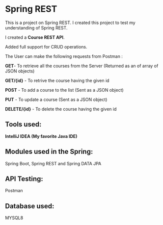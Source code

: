 # Spring REST

This is a project on Spring REST. I created this project to test my understanding of Spring REST. 

I created a **Course REST API**.

Added full support for CRUD operations.

The User can make the following requests from Postman :

**GET**- To retrieve all the courses from the Server (Returned as an of array of JSON objects)

**GET/{id}** - To retrive the course having the given id

**POST** - To add a course to the list (Sent as a JSON object)

**PUT** - To update a course (Sent as a JSON object)

**DELETE/{id}** - To delete the course having the given id


## Tools used:

**IntelliJ IDEA (My favorite Java IDE)**

## Modules used in the Spring:

Spring Boot, Spring REST and Spring DATA JPA



## API Testing:

Postman 

## Database used:

MYSQL8
